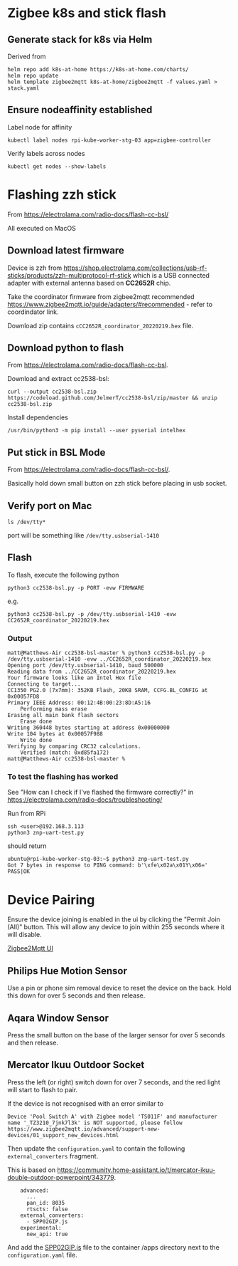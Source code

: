
# Zigbee k8s and stick flash 

## Generate stack for k8s via Helm

Derived from

```
helm repo add k8s-at-home https://k8s-at-home.com/charts/
helm repo update
helm template zigbee2mqtt k8s-at-home/zigbee2mqtt -f values.yaml > stack.yaml
```

## Ensure nodeaffinity established 

Label node for affinity

`kubectl label nodes rpi-kube-worker-stg-03 app=zigbee-controller`

Verify labels across nodes

`kubectl get nodes --show-labels`

# Flashing zzh stick

From https://electrolama.com/radio-docs/flash-cc-bsl/

All executed on MacOS

## Download latest firmware

Device is zzh from https://shop.electrolama.com/collections/usb-rf-sticks/products/zzh-multiprotocol-rf-stick which is a USB connected adapter with external antenna based on **CC2652R** chip.

Take the coordinator firmware from zigbee2mqtt recommended https://www.zigbee2mqtt.io/guide/adapters/#recommended - refer to coordindator link.

Download zip contains `cCC2652R_coordinator_20220219.hex` file.

## Download python to flash

From https://electrolama.com/radio-docs/flash-cc-bsl. 

Download and extract cc2538-bsl:

```curl --output cc2538-bsl.zip https://codeload.github.com/JelmerT/cc2538-bsl/zip/master && unzip cc2538-bsl.zip```

Install dependencies

```/usr/bin/python3 -m pip install --user pyserial intelhex```

## Put stick in BSL Mode

From https://electrolama.com/radio-docs/flash-cc-bsl/.

Basically hold down small button on zzh stick before placing in usb socket.

## Verify port on Mac

```ls /dev/tty*```

port will be something like ```/dev/tty.usbserial-1410```

## Flash

To flash, execute the following python

```python3 cc2538-bsl.py -p PORT -evw FIRMWARE```

e.g.

```python3 cc2538-bsl.py -p /dev/tty.usbserial-1410 -evw CC2652R_coordinator_20220219.hex```

### Output

```
matt@Matthews-Air cc2538-bsl-master % python3 cc2538-bsl.py -p /dev/tty.usbserial-1410 -evw ../CC2652R_coordinator_20220219.hex 
Opening port /dev/tty.usbserial-1410, baud 500000
Reading data from ../CC2652R_coordinator_20220219.hex
Your firmware looks like an Intel Hex file
Connecting to target...
CC1350 PG2.0 (7x7mm): 352KB Flash, 20KB SRAM, CCFG.BL_CONFIG at 0x00057FD8
Primary IEEE Address: 00:12:4B:00:23:8D:A5:16
    Performing mass erase
Erasing all main bank flash sectors
    Erase done
Writing 360448 bytes starting at address 0x00000000
Write 104 bytes at 0x00057F988
    Write done                                
Verifying by comparing CRC32 calculations.
    Verified (match: 0xd85fa172)
matt@Matthews-Air cc2538-bsl-master % 
```

### To test the flashing has worked

See "How can I check if I've flashed the firmware correctly?" in https://electrolama.com/radio-docs/troubleshooting/

Run from RPi
```
ssh <user>@192.168.3.113
python3 znp-uart-test.py
```

should return

```
ubuntu@rpi-kube-worker-stg-03:~$ python3 znp-uart-test.py 
Got 7 bytes in response to PING command: b'\xfe\x02a\x01Y\x06='
PASS|OK
```

# Device Pairing

Ensure the device joining is enabled in the ui by clicking the "Permit Join (All)" button. This will allow any device to join within 255 seconds where it will disable.

[Zigbee2Mqtt UI](./device_ui.png)

## Philips Hue Motion Sensor

Use a pin or phone sim removal device to reset the device on the back. Hold this down for over 5 seconds and then release. 

## Aqara Window Sensor

Press the small button on the base of the larger sensor for over 5 seconds and then release.

## Mercator Ikuu Outdoor Socket

Press the left (or right) switch down for over 7 seconds, and the red light will start to flash to pair.

If the device is not recognised with an error similar to

```
Device 'Pool Switch A' with Zigbee model 'TS011F' and manufacturer name '_TZ3210_7jnk7l3k' is NOT supported, please follow https://www.zigbee2mqtt.io/advanced/support-new-devices/01_support_new_devices.html
```

Then update the ```configuration.yaml``` to contain the following ```external_converters``` fragment.

This is based on https://community.home-assistant.io/t/mercator-ikuu-double-outdoor-powerpoint/343779. 

```
    advanced:
      ...
      pan_id: 8035
      rtscts: false
    external_converters:
      - SPP02GIP.js
    experimental:
      new_api: true
```

And add the [SPP02GIP.js](../../apps/common/zigbee2mqtt/SPP02GIP.js) file to the container /apps directory next to the ```configuration.yaml``` file. 
